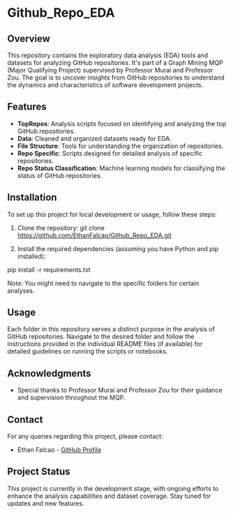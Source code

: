# Github_Repo_EDA

## Overview
This repository contains the exploratory data analysis (EDA) tools and datasets for analyzing GitHub repositories. It's part of a Graph Mining MQP (Major Qualifying Project) supervised by Professor Murai and Professor Zou. The goal is to uncover insights from GitHub repositories to understand the dynamics and characteristics of software development projects.

## Features
- **TopRepos**: Analysis scripts focused on identifying and analyzing the top GitHub repositories.
- **Data**: Cleaned and organized datasets ready for EDA.
- **File Structure**: Tools for understanding the organization of repositories.
- **Repo Specific**: Scripts designed for detailed analysis of specific repositories.
- **Repo Status Classification**: Machine learning models for classifying the status of GitHub repositories.

## Installation
To set up this project for local development or usage, follow these steps:
1. Clone the repository:
git clone https://github.com/EthanFalcao/Github_Repo_EDA.git

2. Install the required dependencies (assuming you have Python and pip installed):

pip install -r requirements.txt

Note: You might need to navigate to the specific folders for certain analyses.

## Usage
Each folder in this repository serves a distinct purpose in the analysis of GitHub repositories. Navigate to the desired folder and follow the instructions provided in the individual README files (if available) for detailed guidelines on running the scripts or notebooks.


## Acknowledgments
- Special thanks to Professor Murai and Professor Zou for their guidance and supervision throughout the MQP.

## Contact
For any queries regarding this project, please contact:

- Ethan Falcao - [GitHub Profile](https://github.com/EthanFalcao)

## Project Status
This project is currently in the development stage, with ongoing efforts to enhance the analysis capabilities and dataset coverage. Stay tuned for updates and new features.
